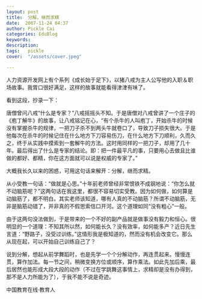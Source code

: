 ```yaml
---
layout: post  
title:  分解，继而求精  
date:  2007-11-24 04:37  
author: Pickle Cai  
categories: EduBlog  
keywords: 
description:   
tags:	pickle   
cover:  "/assets/cover.jpeg"  

---  
```

    
人力资源开发网上有个系列《成长始于足下》，以猪八戒为主人公写他的入职＆职场故事。我胃口很好满足，这样的故事就能看得津津有味了。



看到这段，抄录一下：





唐僧曾问八戒“什么是专家？”八戒摇摇头不知。于是唐僧对八戒曾讲了一个庄子的《庖丁解牛》的故事，让八戒铭记在心，“有个杀牛的人叫庖丁，开始杀牛的时候没有掌握杀牛的规律，一把刀子杀不到两头牛就卷口了，导致刀子损失很大。于是他每次在杀牛的时候记住在什么地方下刀容易伤刀，在什么地方下刀顺利，久而久之，终于从实践中摸索到一套解牛的方法。这时用同样的一把刀子，却用了几十年。最后得出了什么是专家的结论。即：把一件最平凡的事，只要用心去做且比谁做的都好、都精，你在这方面就可以说是权威的专家了。”



大概我长久以来的困惑，可用这句话来解开：分解，继而求精。



从小受教一句话：“做就是心思。”十年前老师曾经非常恨铁不成钢地说：“你怎么就不动脑筋呢？”这两句话在我这里，都很不容易切实受教。因为如何做，如何算是动脑筋了，都不明白。其实老师该知道，哪有人真的不动脑筋？所谓不动脑筋，无非是脑筋动错了，并非真的不假思索信口开河。这个道理如同“没有粗心”一般。



由于这两句没法做到，于是带来的一个不好的副产品就是做事没有毅力和恒心。很明显的一个道理：不知其所以然，如何能长久？没有效率，如何能多产？近日先生言道：“野路子，没受过训练。”这情形我是极知道的，然而没有机会改变它。那么从现在起，可以开始自己训练自己了？



说到分解，想起从前学舞蹈时，也是先学一个个分解动作，再连贯起来。慢慢连贯，算作加法。每一节之间，稍微变换方位或顺序，算作乘法。如此先加后乘，最后居然也能形成大段大段的动作（不过在学跳舞这事情上，求精却是没有办得到，那不是人力所能为了），于我不能不说是奇迹。



		    
 中国教育在线·教育人

